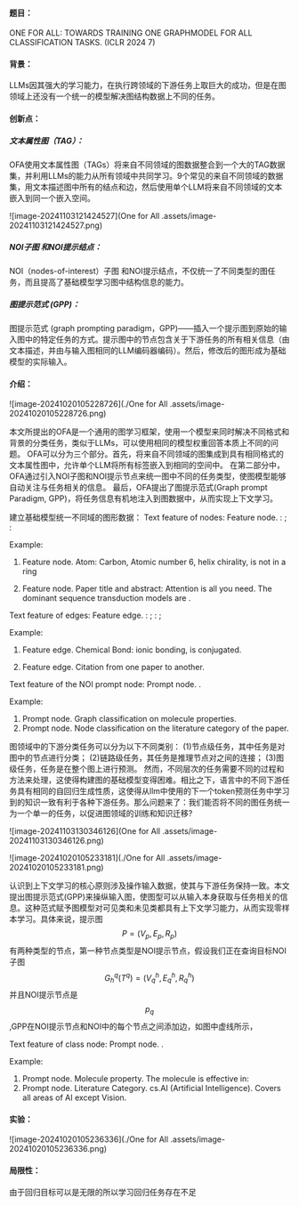 #### 题目：

ONE FOR ALL: TOWARDS TRAINING ONE GRAPHMODEL FOR ALL CLASSIFICATION TASKS. (ICLR 2024 7)

#### 背景：

LLMs因其强大的学习能力，在执行跨领域的下游任务上取巨大的成功，但是在图领域上还没有一个统一的模型解决图结构数据上不同的任务。

#### 创新点：

#####  文本属性图（TAG）：

OFA使用文本属性图（TAGs）将来自不同领域的图数据整合到一个大的TAG数据集，并利用LLMs的能力从所有领域中共同学习。9个常见的来自不同领域的数据集，用文本描述图中所有的结点和边，然后使用单个LLM将来自不同领域的文本嵌入到同一个嵌入空间。

![image-20241103121424527](One for All .assets/image-20241103121424527.png)

#####  NOI子图 和NOI提示结点：

NOI（nodes-of-interest）子图 和NOI提示结点，不仅统一了不同类型的图任务，而且提高了基础模型学习图中结构信息的能力。

#####  图提示范式 (GPP)：

图提示范式 (graph prompting paradigm，GPP)——插入一个提示图到原始的输入图中的特定任务的方式。提示图中的节点包含关于下游任务的所有相关信息（由文本描述，并由与输入图相同的LLM编码器编码）。然后，修改后的图形成为基础模型的实际输入。



#### 介绍：

![image-20241020105228726](./One for All .assets/image-20241020105228726.png)

本文所提出的OFA是一个通用的图学习框架，使用一个模型来同时解决不同格式和背景的分类任务，类似于LLMs，可以使用相同的模型权重回答本质上不同的问题。
OFA可以分为三个部分。首先，将来自不同领域的图集成到具有相同格式的文本属性图中，允许单个LLM将所有标签嵌入到相同的空间中。
在第二部分中，OFA通过引入NOI子图和NOI提示节点来统一图中不同的任务类型，使图模型能够自动关注与任务相关的信息。
最后，OFA提出了图提示范式(Graph prompt Paradigm, GPP)，将任务信息有机地注入到图数据中，从而实现上下文学习。

建立基础模型统一不同域的图形数据：
Text feature of nodes: Feature node. <feature description>: <feature content>; <feature
description>: <feature content>

Example: 

1. Feature node. Atom: Carbon, Atomic number 6, helix chirality, is not in a ring

2. Feature node. Paper title and abstract: Attention is all you need. The dominant sequence transduction models are .

Text feature of edges: Feature edge. <feature description>: <feature content>; <feature
description>: <feature content>;

Example:

1. Feature edge. Chemical Bond: ionic bonding, is conjugated.

2. Feature edge. Citation from one paper to another.

Text feature of the NOI prompt node: Prompt node. <task description>.

Example:

1. Prompt node. Graph classification on molecule properties.
2. Prompt node. Node classification on the literature category of the paper.

图领域中的下游分类任务可以分为以下不同类别：
(1)节点级任务，其中任务是对图中的节点进行分类；
(2)链路级任务，其任务是推理节点对之间的连接；
(3)图级任务，任务是在整个图上进行预测。
然而，不同层次的任务需要不同的过程和方法来处理，这使得构建图的基础模型变得困难。相比之下，语言中的不同下游任务具有相同的自回归生成性质，这使得从llm中使用的下一个token预测任务中学习到的知识一致有利于各种下游任务。那么问题来了：我们能否将不同的图任务统一为一个单一的任务，以促进图领域的训练和知识迁移?

![image-20241103130346126](One for All .assets/image-20241103130346126.png)

![image-20241020105233181](./One for All .assets/image-20241020105233181.png)

认识到上下文学习的核心原则涉及操作输入数据，使其与下游任务保持一致。本文提出图提示范式(GPP)来操纵输入图，使图型可以从输入本身获取与任务相关的信息。这种范式赋予图模型对可见类和未见类都具有上下文学习能力，从而实现零样本学习。具体来说，提示图$$P = (V_p,E_p, R_p)$$ 有两种类型的节点，第一种节点类型是NOI提示节点，假设我们正在查询目标NOI子图$$G^q_h(T^q)=(V^h_q,E^h_q,R^h_q)$$ 并且NOI提示节点是$$p_q$$ ,GPP在NOI提示节点和NOI中的每个节点之间添加边，如图中虚线所示，

Text feature of class node: Prompt node. <class description>.

Example: 

1. Prompt node. Molecule property. The molecule is effective in:
2. Prompt node. Literature Category. cs.AI (Artificial Intelligence). Covers all areas of
   AI except Vision.

#### 实验：

![image-20241020105236336](./One for All .assets/image-20241020105236336.png)





#### 局限性：

由于回归目标可以是无限的所以学习回归任务存在不足

